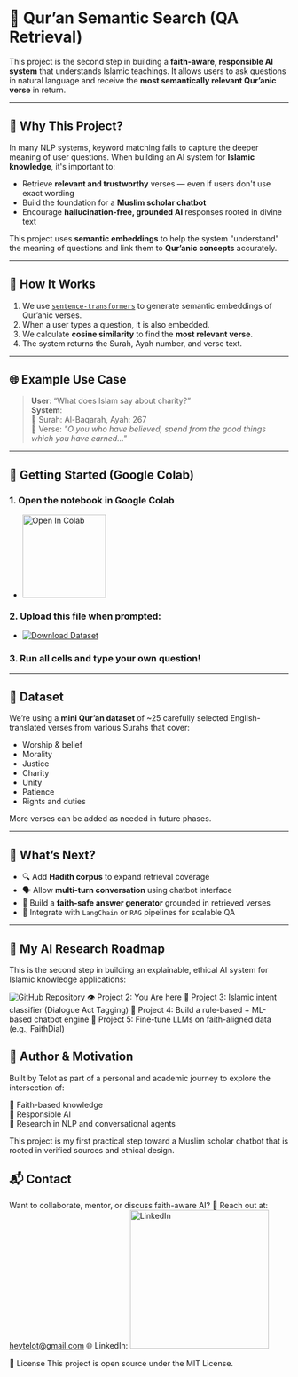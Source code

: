 # 🕌 Qur’an Semantic Search (QA Retrieval)

This project is the second step in building a **faith-aware, responsible AI system** that understands Islamic teachings. It allows users to ask questions in natural language and receive the **most semantically relevant Qur’anic verse** in return.

---

## 📌 Why This Project?

In many NLP systems, keyword matching fails to capture the deeper meaning of user questions. When building an AI system for **Islamic knowledge**, it's important to:

- Retrieve **relevant and trustworthy** verses — even if users don't use exact wording
- Build the foundation for a **Muslim scholar chatbot**
- Encourage **hallucination-free, grounded AI** responses rooted in divine text

This project uses **semantic embeddings** to help the system "understand" the meaning of questions and link them to **Qur’anic concepts** accurately.

---

## 🧠 How It Works

1. We use [`sentence-transformers`](https://www.sbert.net) to generate semantic embeddings of Qur’anic verses.
2. When a user types a question, it is also embedded.
3. We calculate **cosine similarity** to find the **most relevant verse**.
4. The system returns the Surah, Ayah number, and verse text.

---

## 🌐 Example Use Case

> **User**: “What does Islam say about charity?”  
> **System**:  
> 📖 Surah: Al-Baqarah, Ayah: 267  
> 🕋 Verse: *"O you who have believed, spend from the good things which you have earned..."*

---

## 🏃 Getting Started (Google Colab)

### 1. Open the notebook in Google Colab

- <p align="left">
  <a href="https://colab.research.google.com/drive/1XW1LNExyzsQ1NYP6FjLCFk0DuBG1VwnA?usp=sharing">
    <img src="https://colab.research.google.com/assets/colab-badge.svg" alt="Open In Colab" width="150"/>
  </a>
</p>

### 2. Upload this file when prompted:
- <a href="https://drive.google.com/uc?export=download&id=1Eb3uiaYXRSUS7vJ2zGymxQ3mRMBcWJOq">
  <img src="https://img.shields.io/badge/📥_Download_Dataset-CSV-green?style=for-the-badge" alt="Download Dataset">
</a>

### 3. Run all cells and type your own question!

---

## 🧾 Dataset

We’re using a **mini Qur’an dataset** of ~25 carefully selected English-translated verses from various Surahs that cover:

- Worship & belief
- Morality
- Justice
- Charity
- Unity
- Patience
- Rights and duties

More verses can be added as needed in future phases.

---

## 🔮 What’s Next?

- 🔍 Add **Hadith corpus** to expand retrieval coverage
- 🗣️ Allow **multi-turn conversation** using chatbot interface
- 📜 Build a **faith-safe answer generator** grounded in retrieved verses
- 🧪 Integrate with `LangChain` or `RAG` pipelines for scalable QA

---

## 🔬 My AI Research Roadmap

This is the second step in building an explainable, ethical AI system for Islamic knowledge applications:

<a href="https://github.com/Akane-Asahi/Text-Classification-Islamic-vs-Non-Islamic-Content">
  <img src="https://img.shields.io/badge/📖_Project_1-Islamic_vs_Non-Islamic_Text_Classification-blue?style=for-the-badge&logo=github" alt="GitHub Repository">
</a>
👁️ Project 2: You Are here  
🧠 Project 3: Islamic intent classifier (Dialogue Act Tagging)  
🧩 Project 4: Build a rule-based + ML-based chatbot engine  
🤖 Project 5: Fine-tune LLMs on faith-aligned data (e.g., FaithDial)  

## 🤝 Author & Motivation
Built by Telot as part of a personal and academic journey to explore the intersection of:

📜 Faith-based knowledge  
🧠 Responsible AI  
🧪 Research in NLP and conversational agents  

This project is my first practical step toward a Muslim scholar chatbot that is rooted in verified sources and ethical design.

## 📬 Contact

Want to collaborate, mentor, or discuss faith-aware AI?
📧 Reach out at: heytelot@gmail.com
🌐 LinkedIn: 
<a href="https://www.linkedin.com/in/mosfaiulalam/">
  <img src="https://img.shields.io/badge/Connect%20on%20LinkedIn-Mosfaiul%20Alam-blue?style=for-the-badge&logo=linkedin" alt="LinkedIn" width="250"/>
</a>

🪪 License
This project is open source under the MIT License.
